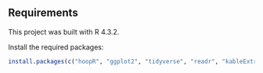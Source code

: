 ## Requirements

This project was built with R 4.3.2.

Install the required packages:

```r
install.packages(c("hoopR", "ggplot2", "tidyverse", "readr", "kableExtra"))